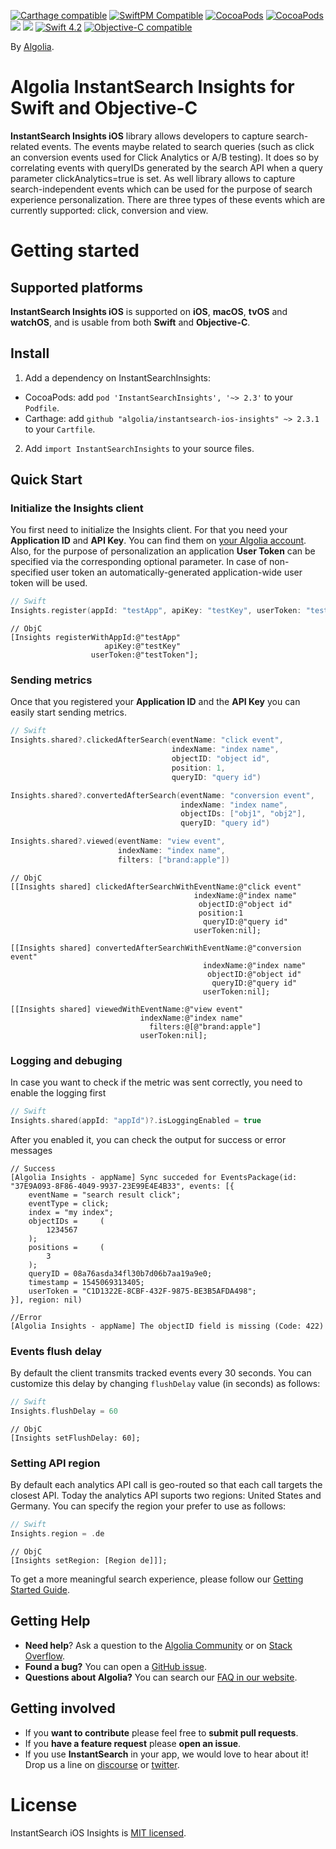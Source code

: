 [![Carthage compatible](https://img.shields.io/badge/Carthage-compatible-4BC51D.svg?style=flat)](https://github.com/Carthage/Carthage)
[![SwiftPM Compatible](https://img.shields.io/badge/SwiftPM-Compatible-brightgreen.svg)](https://swift.org/package-manager/)
[![CocoaPods](https://img.shields.io/cocoapods/v/AlgoliaSearch-Client-Swift.svg)]()
[![CocoaPods](https://img.shields.io/cocoapods/l/AlgoliaSearch-Client-Swift.svg)]()
[![](https://img.shields.io/badge/OS%20X-10.9%2B-lightgrey.svg)]()
[![](https://img.shields.io/badge/iOS-7.0%2B-lightgrey.svg)]()
[![Swift 4.2](https://img.shields.io/badge/Swift-4.0-orange.svg)]()
<a href="https://developer.apple.com/documentation/objectivec"><img src="https://img.shields.io/badge/Objective--C-compatible-blue.svg" alt="Objective-C compatible" /></a>

By [Algolia](http://algolia.com).

# Algolia InstantSearch Insights for Swift and Objective-C

**InstantSearch Insights iOS** library allows developers to capture search-related events. The events maybe related to search queries (such as click an conversion events used for Click Analytics or A/B testing). It does so by correlating events with queryIDs generated by the search API when a query parameter clickAnalytics=true is set. As well library allows to capture search-independent events which can be used for the purpose of search experience personalization. There are three types of these events which are currently supported: click, conversion and view.

# Getting started

## Supported platforms

**InstantSearch Insights iOS** is supported on **iOS**, **macOS**, **tvOS** and **watchOS**,
and is usable from both **Swift** and **Objective-C**.

## Install

1. Add a dependency on InstantSearchInsights:
- CocoaPods: add `pod 'InstantSearchInsights', '~> 2.3'` to your `Podfile`.
- Carthage: add `github "algolia/instantsearch-ios-insights" ~> 2.3.1` to your `Cartfile`.

2. Add `import InstantSearchInsights` to your source files.

## Quick Start

### Initialize the Insights client

You first need to initialize the Insights client. For that you need your **Application ID** and **API Key**.
You can find them on [your Algolia account](https://www.algolia.com/api-keys).
Also, for the purpose of personalization an application **User Token** can be specified via the corresponding optional parameter. In case of non-specified user token an automatically-generated application-wide user token will be used.

```swift
// Swift
Insights.register(appId: "testApp", apiKey: "testKey", userToken: "testToken")
```

```objc
// ObjC
[Insights registerWithAppId:@"testApp"
                     apiKey:@"testKey"
                  userToken:@"testToken"];
```

### Sending metrics

Once that you registered your **Application ID** and the **API Key** you can easily start sending metrics. 

```swift
// Swift
Insights.shared?.clickedAfterSearch(eventName: "click event",
                                    indexName: "index name",
                                    objectID: "object id",
                                    position: 1,
                                    queryID: "query id")

Insights.shared?.convertedAfterSearch(eventName: "conversion event",
                                      indexName: "index name",
                                      objectIDs: ["obj1", "obj2"],
                                      queryID: "query id")

Insights.shared?.viewed(eventName: "view event",
                        indexName: "index name",
                        filters: ["brand:apple"])

```

```objc
// ObjC	
[[Insights shared] clickedAfterSearchWithEventName:@"click event"
                                         indexName:@"index name"
                                          objectID:@"object id"
                                          position:1
                                           queryID:@"query id"
                                         userToken:nil];

[[Insights shared] convertedAfterSearchWithEventName:@"conversion event"
                                           indexName:@"index name"
                                            objectID:@"object id"
                                             queryID:@"query id"
                                           userToken:nil];

[[Insights shared] viewedWithEventName:@"view event"
                             indexName:@"index name"
                               filters:@[@"brand:apple"]
                             userToken:nil];
```

### Logging and debuging

In case you want to check if the metric was sent correctly, you need to enable the logging first

```swift
// Swift
Insights.shared(appId: "appId")?.isLoggingEnabled = true
```

After you enabled it, you can check the output for success or error messages

```
// Success
[Algolia Insights - appName] Sync succeded for EventsPackage(id: "37E9A093-8F86-4049-9937-23E99E4E4B33", events: [{
    eventName = "search result click";
    eventType = click;
    index = "my index";
    objectIDs =     (
        1234567
    );
    positions =     (
        3
    );
    queryID = 08a76asda34fl30b7d06b7aa19a9e0;
    timestamp = 1545069313405;
    userToken = "C1D1322E-8CBF-432F-9875-BE3B5AFDA498";
}], region: nil)

//Error
[Algolia Insights - appName] The objectID field is missing (Code: 422)
```

### Events flush delay

By default the client transmits tracked events every 30 seconds. You can customize this delay by changing `flushDelay` value (in seconds) as follows:

```swift
// Swift
Insights.flushDelay = 60
```

```objc
// ObjC
[Insights setFlushDelay: 60]; 
```

### Setting API region

By default each analytics API call is geo-routed so that each call targets the closest API. 
Today the analytics API suports two regions: United States and Germany. You can specify the region your prefer to use as follows: 

```swift
// Swift
Insights.region = .de
```

```objc
// ObjC
[Insights setRegion: [Region de]]];
```

To get a more meaningful search experience, please follow our [Getting Started Guide](https://community.algolia.com/instantsearch-ios/getting-started.html).

## Getting Help

- **Need help**? Ask a question to the [Algolia Community](https://discourse.algolia.com/) or on [Stack Overflow](http://stackoverflow.com/questions/tagged/algolia).
- **Found a bug?** You can open a [GitHub issue](https://github.com/algolia/instantsearch-ios-insights).
- **Questions about Algolia?** You can search our [FAQ in our website](https://www.algolia.com/doc/faq/).


## Getting involved

* If you **want to contribute** please feel free to **submit pull requests**.
* If you **have a feature request** please **open an issue**.
* If you use **InstantSearch** in your app, we would love to hear about it! Drop us a line on [discourse](https://discourse.algolia.com/) or [twitter](https://twitter.com/algolia).

# License

InstantSearch iOS Insights is [MIT licensed](LICENSE.md).

[react-instantsearch-github]: https://github.com/algolia/react-instantsearch/
[instantsearch-android-github]: https://github.com/algolia/instantsearch-android
[instantsearch-js-github]: https://github.com/algolia/instantsearch.js
